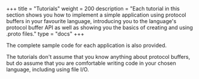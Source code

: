 +++
title = "Tutorials"
weight = 200
description = "Each tutorial in this section shows you how to implement a simple application using protocol buffers in your favourite language, introducing you to the language's protocol buffer API as well as showing you the basics of creating and using .proto files."
type = "docs"
+++

The complete sample code for each application is also provided.

The tutorials don't assume that you know anything about protocol buffers, but do
assume that you are comfortable writing code in your chosen language, including
using file I/O.
